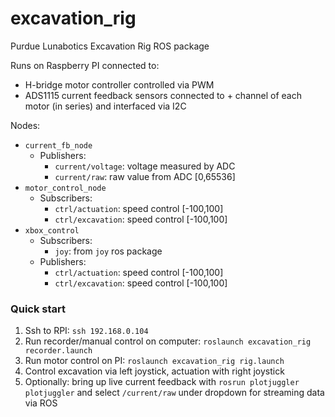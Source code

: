 # excavation_rig
Purdue Lunabotics Excavation Rig ROS package

Runs on Raspberry PI connected to:
- H-bridge motor controller controlled via PWM
- ADS1115 current feedback sensors connected to + channel of each motor (in series) and interfaced via I2C

Nodes:
- `current_fb_node`
   - Publishers:
     - `current/voltage`: voltage measured by ADC
     - `current/raw`: raw value from ADC [0,65536]
- `motor_control_node`
   - Subscribers:
     - `ctrl/actuation`: speed control [-100,100]
     - `ctrl/excavation`: speed control [-100,100]
- `xbox_control`
   - Subscribers:
     - `joy`: from `joy` ros package
   - Publishers:
     - `ctrl/actuation`: speed control [-100,100]
     - `ctrl/excavation`: speed control [-100,100]

### Quick start

1. Ssh to RPI: `ssh 192.168.0.104`
2. Run recorder/manual control on computer: `roslaunch excavation_rig recorder.launch`
3. Run motor control on PI: `roslaunch excavation_rig rig.launch`
4. Control excavation via left joystick, actuation with right joystick
5. Optionally: bring up live current feedback with `rosrun plotjuggler plotjuggler` and select `/current/raw` under dropdown for streaming data via ROS
